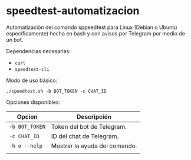 # speedtest-automatizacion

Automatización del comando sppeedtest para Linux (Debian o Ubuntu específicamente) hecha en bash y con avisos por Telegram por medio de un bot.

Dependencias necesarias:

- `curl`
- `speedtest-cli`

Modo de uso básico:

```shell
./speedtest.sh -b BOT_TOKEN -c CHAT_ID
```

Opciones disponibles:

| Opcion | Descripción |
| - | - |
| `-b BOT_TOKEN` | Token del bot de Telegram. |
| `-c CHAT_ID` | ID del chat de Telegram. |
| `-h o --help` | Mostrar la ayuda del comando. |
| | |
